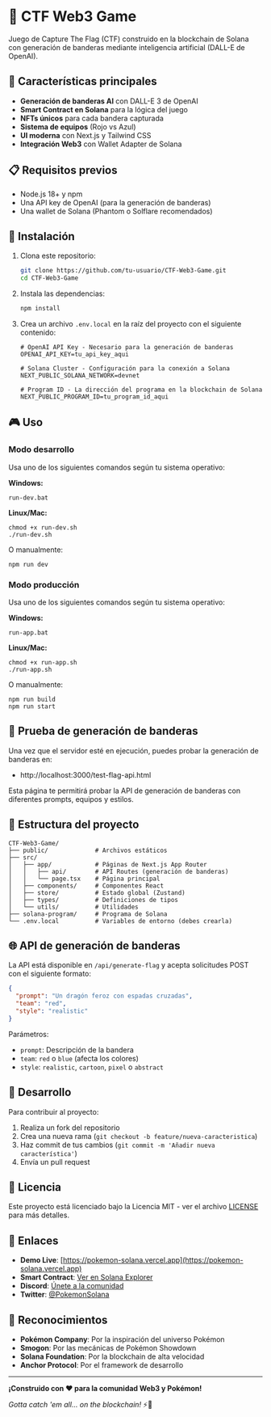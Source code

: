 # 🚩 CTF Web3 Game

Juego de Capture The Flag (CTF) construido en la blockchain de Solana con generación de banderas mediante inteligencia artificial (DALL-E de OpenAI).

## 🌟 Características principales

- **Generación de banderas AI** con DALL-E 3 de OpenAI
- **Smart Contract en Solana** para la lógica del juego
- **NFTs únicos** para cada bandera capturada
- **Sistema de equipos** (Rojo vs Azul)
- **UI moderna** con Next.js y Tailwind CSS
- **Integración Web3** con Wallet Adapter de Solana

## 📋 Requisitos previos

- Node.js 18+ y npm
- Una API key de OpenAI (para la generación de banderas)
- Una wallet de Solana (Phantom o Solflare recomendados)

## 🚀 Instalación

1. Clona este repositorio:
   ```bash
   git clone https://github.com/tu-usuario/CTF-Web3-Game.git
   cd CTF-Web3-Game
   ```

2. Instala las dependencias:
   ```bash
   npm install
   ```

3. Crea un archivo `.env.local` en la raíz del proyecto con el siguiente contenido:
   ```
   # OpenAI API Key - Necesario para la generación de banderas
   OPENAI_API_KEY=tu_api_key_aqui
   
   # Solana Cluster - Configuración para la conexión a Solana
   NEXT_PUBLIC_SOLANA_NETWORK=devnet
   
   # Program ID - La dirección del programa en la blockchain de Solana
   NEXT_PUBLIC_PROGRAM_ID=tu_program_id_aqui
   ```

## 🎮 Uso

### Modo desarrollo

Usa uno de los siguientes comandos según tu sistema operativo:

**Windows:**
```
run-dev.bat
```

**Linux/Mac:**
```
chmod +x run-dev.sh
./run-dev.sh
```

O manualmente:
```
npm run dev
```

### Modo producción

Usa uno de los siguientes comandos según tu sistema operativo:

**Windows:**
```
run-app.bat
```

**Linux/Mac:**
```
chmod +x run-app.sh
./run-app.sh
```

O manualmente:
```
npm run build
npm run start
```

## 🧪 Prueba de generación de banderas

Una vez que el servidor esté en ejecución, puedes probar la generación de banderas en:

- http://localhost:3000/test-flag-api.html

Esta página te permitirá probar la API de generación de banderas con diferentes prompts, equipos y estilos.

## 🔧 Estructura del proyecto

```
CTF-Web3-Game/
├── public/             # Archivos estáticos
├── src/
│   ├── app/            # Páginas de Next.js App Router
│   │   ├── api/        # API Routes (generación de banderas)
│   │   └── page.tsx    # Página principal
│   ├── components/     # Componentes React
│   ├── store/          # Estado global (Zustand)
│   ├── types/          # Definiciones de tipos
│   └── utils/          # Utilidades
├── solana-program/     # Programa de Solana
└── .env.local          # Variables de entorno (debes crearla)
```

## 🌐 API de generación de banderas

La API está disponible en `/api/generate-flag` y acepta solicitudes POST con el siguiente formato:

```json
{
  "prompt": "Un dragón feroz con espadas cruzadas",
  "team": "red",
  "style": "realistic"
}
```

Parámetros:
- `prompt`: Descripción de la bandera
- `team`: `red` o `blue` (afecta los colores)
- `style`: `realistic`, `cartoon`, `pixel` o `abstract`

## 📱 Desarrollo

Para contribuir al proyecto:

1. Realiza un fork del repositorio
2. Crea una nueva rama (`git checkout -b feature/nueva-caracteristica`)
3. Haz commit de tus cambios (`git commit -m 'Añadir nueva característica'`)
4. Envía un pull request

## 📄 Licencia

Este proyecto está licenciado bajo la Licencia MIT - ver el archivo [LICENSE](LICENSE) para más detalles.

## 🔗 Enlaces

- **Demo Live**: [https://pokemon-solana.vercel.app](https://pokemon-solana.vercel.app)
- **Smart Contract**: [Ver en Solana Explorer](https://explorer.solana.com/address/PokeGamE1111111111111111111111111111111111111?cluster=devnet)
- **Discord**: [Únete a la comunidad](https://discord.gg/pokemon-solana)
- **Twitter**: [@PokemonSolana](https://twitter.com/PokemonSolana)

## 🙏 Reconocimientos

- **Pokémon Company**: Por la inspiración del universo Pokémon
- **Smogon**: Por las mecánicas de Pokémon Showdown
- **Solana Foundation**: Por la blockchain de alta velocidad
- **Anchor Protocol**: Por el framework de desarrollo

---

**¡Construido con ❤️ para la comunidad Web3 y Pokémon!**

*Gotta catch 'em all... on the blockchain!* ⚡🔗 